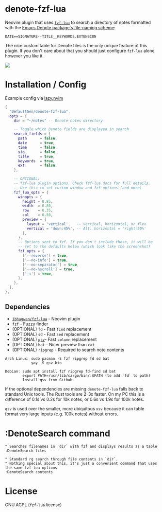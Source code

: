 # denote-fzf-lua

Neovim plugin that uses [`fzf-lua`](https://github.com/ibhagwan/fzf-lua) to search a directory of notes formatted with the [Emacs Denote package's file-naming scheme](https://protesilaos.com/emacs/denote#h:4e9c7512-84dc-4dfb-9fa9-e15d51178e5d):

`DATE==SIGNATURE--TITLE__KEYWORDS.EXTENSION`

The nice custom table for Denote files is the only unique feature of this plugin. If you don't care about that you should just configure `fzf-lua` alone however you like it.

![](https://i.imgur.com/1lTDhOz.png)

# Installation / Config

Example config via [lazy.nvim](https://github.com/folke/lazy.nvim)

```lua
{
  "DefaultGen/denote-fzf-lua",
  opts = {
    dir = "~/notes" -- Denote notes directory

    -- Toggle which Denote fields are displayed in search
    search_fields = {
      path      = false,
      date      = true,
      time      = false,
      sig       = false,
      title     = true,
      keywords  = true,
      ext       = false,
    },

    -- OPTIONAL:
    -- fzf-lua plugin options. Check fzf-lua docs for full details.
    -- Use this to set custom window and fzf options (and more)
    fzf_lua_opts = {
      winopts = {
        height = 0.85,
        width  = 0.80,
        row    = 0.35,
        col    = 0.50,
        preview = {
          layout = 'vertical',   -- vertical, horizontal, or flex
          vertical = 'down:45%', -- Alt: horizontal = 'right:50%'
        },
      },
      -- Options sent to fzf. If you don't include these, it will be
      -- set to the defaults below (which look like the screenshot)
      fzf_opts = {
        ['--reverse'] = true,
        ['--no-info'] = true,
        ['--no-separator'] = true,
        ['--no-hscroll'] = true,
        ['-i'] = true,
      },
    },
  },
},
```

## Dependencies

* [`ibhagwan/fzf-lua`](https://github.com/ibhagwan/fzf-lua) - Neovim plugin
* `fzf` - Fuzzy finder
* (OPTIONAL) `fd` - Fast `find` replacement
* (OPTIONAL) `sd` - Fast `sed` replacement
* (OPTIONAL) [`qsv`](https://github.com/jqnatividad/qsv)- Fast `column` replacement
* (OPTIONAL) `bat` - Nicer preview than `cat`
* (OPTIONAL) `ripgrep` - Required to search note contents

```
Arch Linux: sudo pacman -S fzf ripgrep fd sd bat
            yay -S qsv-bin

Debian: sudo apt install fzf ripgrep fd-find sd bat
        export PATH=/usr/lib/cargo/bin/:$PATH (to add `fd` to path)
        Install qsv from Github
```

If the optional dependencies are missing `denote-fzf-lua` falls back to standard Unix tools. The Rust tools are 2-3x faster. On my PC this is a difference of 0.1s vs 0.2s for 10k notes, or 0.6s vs 1.9s for 100k notes.

`qsv` is used over the smaller, more ubiquitous `xsv` because it can table format very large inputs (e.g. 100k notes) without errors.

# :DenoteSearch command

```vim
" Searches filenames in `dir` with fzf and displays results as a table
:DenoteSearch files

" Standard rg search through file contents in `dir`.
" Nothing special about this, it's just a convenient command that uses the same fzf-lua options
:DenoteSearch contents
```

# License

GNU AGPL (`fzf-lua` license)
